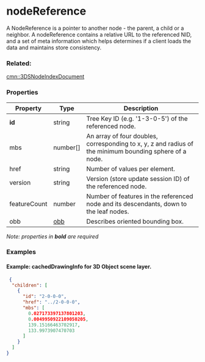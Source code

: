# nodeReference

A NodeReference is a pointer to another node - the parent, a child or a neighbor. A nodeReference contains a relative URL to the referenced NID, and a set of meta information which helps determines if a client loads the data and maintains store consistency.

### Related:

[cmn::3DSNodeIndexDocument](3DSNodeIndexDocument.cmn.md)
### Properties

| Property | Type | Description |
| --- | --- | --- |
| **id** | string | Tree Key ID (e.g. '1-3-0-5') of the referenced node. |
| mbs | number[] | An array of four doubles, corresponding to x, y, z and radius of the minimum bounding sphere of a node. |
| href | string | Number of values per element. |
| version | string | Version (store update session ID) of the referenced node. |
| featureCount | number | Number of features in the referenced node and its descendants, down to the leaf nodes. |
| obb | [obb](obb.cmn.md) | Describes oriented bounding box. |

*Note: properties in **bold** are required*

### Examples 

#### Example: cachedDrawingInfo for 3D Object scene layer. 

```json
 {
  "children": [
    {
      "id": "2-0-0-0",
      "href": "../2-0-0-0",
      "mbs": [
        0.027173397137801203,
        0.0049950922109050205,
        139.15166463702917,
        133.9973907470703
      ]
    }
  ]
} 
```

